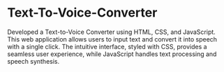 # Text-To-Voice-Converter
Developed a Text-to-Voice Converter using HTML, CSS, and JavaScript. This web application allows users to input text and convert it into speech with a single click. The intuitive interface, styled with CSS, provides a seamless user experience, while JavaScript handles text processing and speech synthesis.
